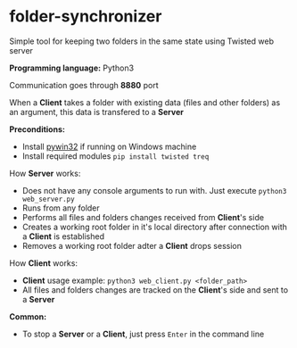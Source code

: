 # folder-synchronizer
Simple tool for keeping two folders in the same state using Twisted web server

**Programming language:** Python3

Communication goes through **8880** port

When a **Client** takes a folder with existing data (files and other folders) as an argument, this data is transfered to a **Server**

**Preconditions:**
* Install [pywin32](https://sourceforge.net/projects/pywin32/) if running on Windows machine
* Install required modules ```pip install twisted treq```

How **Server** works:
* Does not have any console arguments to run with. Just execute ```python3 web_server.py```
* Runs from any folder
* Performs all files and folders changes received from **Client**'s side
* Creates a working root folder in it's local directory after connection with a **Client** is established
* Removes a working root folder adter a **Client** drops session

How **Client** works:
* **Client** usage example: ```python3 web_client.py <folder_path>```
* All files and folders changes are tracked on the **Client**'s side and sent to a **Server**

**Common:**
* To stop a **Server** or a **Client**, just press ```Enter``` in the command line
